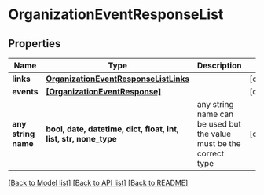 # OrganizationEventResponseList


## Properties
Name | Type | Description | Notes
------------ | ------------- | ------------- | -------------
**links** | [**OrganizationEventResponseListLinks**](OrganizationEventResponseListLinks.md) |  | [optional] 
**events** | [**[OrganizationEventResponse]**](OrganizationEventResponse.md) |  | [optional] 
**any string name** | **bool, date, datetime, dict, float, int, list, str, none_type** | any string name can be used but the value must be the correct type | [optional]

[[Back to Model list]](../README.md#documentation-for-models) [[Back to API list]](../README.md#documentation-for-api-endpoints) [[Back to README]](../README.md)


